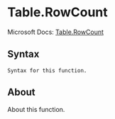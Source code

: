---
---

# Table.RowCount

Microsoft Docs: [Table.RowCount](https://docs.microsoft.com/en-us/powerquery-m/table-rowcount)

## Syntax

```powerquery-m
Syntax for this function.
```

## About

About this function.

